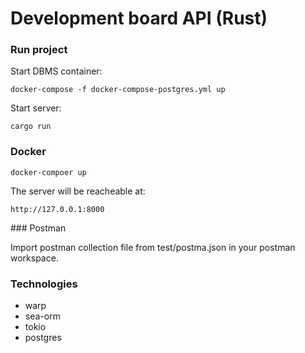 # Development board API (Rust)

### Run project

Start DBMS container:

```
docker-compose -f docker-compose-postgres.yml up
```

Start server:

```
cargo run
```

### Docker

```
docker-compoer up
```

The server will be reacheable at:

```
http://127.0.0.1:8000
```

### Postman

Import postman collection file from test/postma.json in your postman workspace.

### Technologies

- warp
- sea-orm
- tokio
- postgres
